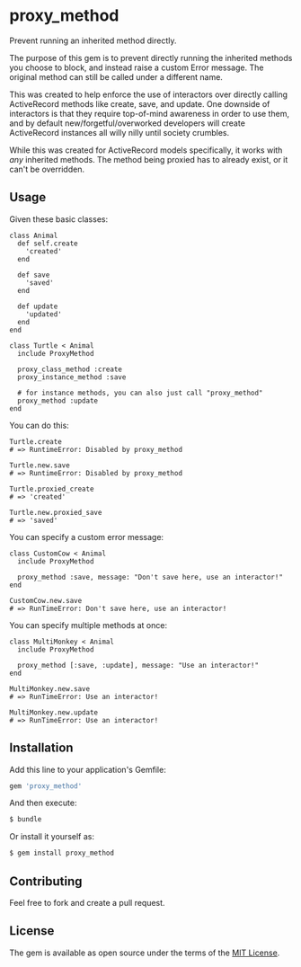 # proxy_method

Prevent running an inherited method directly.

The purpose of this gem is to prevent directly running the inherited
methods you choose to block, and instead raise a custom Error message.
The original method can still be called under a different name.

This was created to help enforce the use of interactors over directly
calling ActiveRecord methods like create, save, and update. One downside
of interactors is that they require top-of-mind awareness in order to use
them, and by default new/forgetful/overworked developers will create
ActiveRecord instances all willy nilly until society crumbles.

While this was created for ActiveRecord models specifically, it works
with *any* inherited methods. The method being proxied has to already
exist, or it can't be overridden.

## Usage

Given these basic classes:

    class Animal
      def self.create
        'created'
      end
    
      def save
        'saved'
      end
      
      def update
        'updated'
      end
    end
    
    class Turtle < Animal
      include ProxyMethod
    
      proxy_class_method :create
      proxy_instance_method :save
      
      # for instance methods, you can also just call "proxy_method"
      proxy_method :update
    end

You can do this:

    Turtle.create
    # => RuntimeError: Disabled by proxy_method
    
    Turtle.new.save
    # => RuntimeError: Disabled by proxy_method
    
    Turtle.proxied_create
    # => 'created'
    
    Turtle.new.proxied_save
    # => 'saved'

You can specify a custom error message:

    class CustomCow < Animal
      include ProxyMethod
      
      proxy_method :save, message: "Don't save here, use an interactor!"
    end
    
    CustomCow.new.save
    # => RunTimeError: Don't save here, use an interactor!

You can specify multiple methods at once:

    class MultiMonkey < Animal
      include ProxyMethod
      
      proxy_method [:save, :update], message: "Use an interactor!"
    end
    
    MultiMonkey.new.save
    # => RunTimeError: Use an interactor!
    
    MultiMonkey.new.update
    # => RunTimeError: Use an interactor!    

## Installation
Add this line to your application's Gemfile:

```ruby
gem 'proxy_method'
```

And then execute:
```bash
$ bundle
```

Or install it yourself as:
```bash
$ gem install proxy_method
```

## Contributing
Feel free to fork and create a pull request. 

## License
The gem is available as open source under the terms of the [MIT License](https://opensource.org/licenses/MIT).
